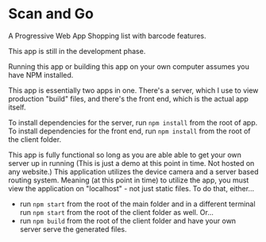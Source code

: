 # Scan and Go
A Progressive Web App Shopping list with barcode features.

This app is still in the development phase.

Running this app or building this app on your own computer assumes you have NPM installed.

This app is essentially two apps in one. There's a server, which I use to view production "build" files, and there's the front end, 
which is the actual app itself.

To install dependencies for the server, run `npm install` from the root of app.
To install dependencies for the front end, run `npm install` from the root of the client folder.

This app is fully functional so long as you are able able to get your own server up in running (This is just a demo at this point in time. Not hosted on any website.)
This application utilizes the device camera and a server based routing system. Meaning (at this point in time) to utilize the app, you must view the
application on "localhost" - not just static files. To do that, either... 
* run `npm start` from the root of the main folder and in a different terminal run `npm start` from the root of the client folder as well. Or...
* run `npm build` from the root of the client folder and have your own server serve the generated files.
